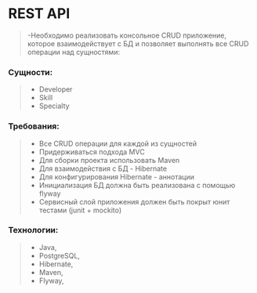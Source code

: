 #  REST API
>-Необходимо реализовать консольное CRUD приложение, которое взаимодействует с БД и позволяет выполнять все CRUD операции над сущностями:

### Сущности:
>- Developer 
>- Skill 
>- Specialty 

### Требования:
>- Все CRUD операции для каждой из сущностей
>- Придерживаться подхода MVC 
>- Для сборки проекта использовать Maven 
>- Для взаимодействия с БД - Hibernate 
>- Для конфигурирования Hibernate - аннотации 
>- Инициализация БД должна быть реализована с помощью flyway 
>- Сервисный слой приложения должен быть покрыт юнит тестами (junit + mockito)


### Технологии: 
>- Java, 
>- PostgreSQL, 
>- Hibernate,  
>- Maven, 
>- Flyway, 

